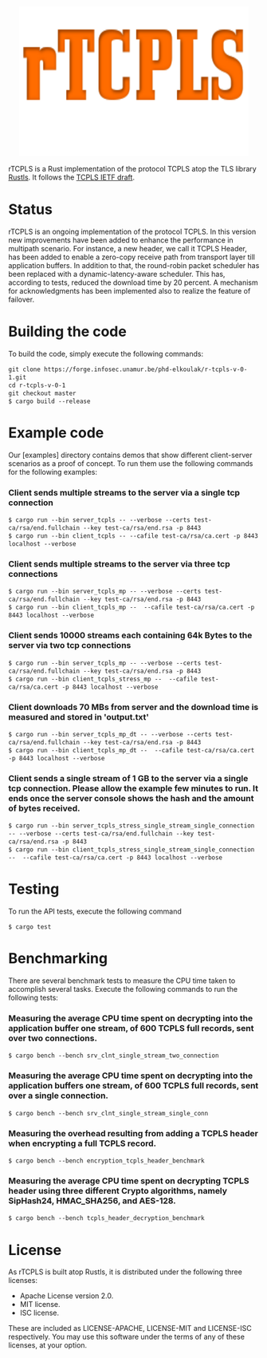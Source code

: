 <p align="center">

  <img width="460" height="300" src="./rTCPLS.png">
</p>


rTCPLS is a Rust implementation of the protocol TCPLS atop the TLS library [Rustls](https://github.com/rustls/rustls). It follows the 
[TCPLS IETF draft](https://datatracker.ietf.org/doc/draft-piraux-tcpls/).


# Status

rTCPLS is an ongoing implementation of the protocol TCPLS. In this version new improvements have been added to enhance the 
performance in multipath scenario. For instance, a new header, we call it TCPLS Header, has been added to enable a zero-copy receive path from transport
layer till application buffers. In addition to that, the round-robin packet scheduler has been replaced with a dynamic-latency-aware scheduler.
This has, according to tests, reduced the download time by 20 percent. A mechanism for acknowledgments has been implemented also to realize the feature 
of failover.


# Building the code
To build the code, simply execute the following commands:
```
git clone https://forge.infosec.unamur.be/phd-elkoulak/r-tcpls-v-0-1.git
cd r-tcpls-v-0-1
git checkout master
$ cargo build --release
```

# Example code
 
Our [examples] directory contains demos that show different client-server scenarios as a proof of concept. 
To run them use the following commands for the following examples:

### Client sends multiple streams to the server via a single tcp connection
```
$ cargo run --bin server_tcpls -- --verbose --certs test-ca/rsa/end.fullchain --key test-ca/rsa/end.rsa -p 8443
$ cargo run --bin client_tcpls -- --cafile test-ca/rsa/ca.cert -p 8443 localhost --verbose
```

### Client sends multiple streams to the server via three tcp connections 
```
$ cargo run --bin server_tcpls_mp -- --verbose --certs test-ca/rsa/end.fullchain --key test-ca/rsa/end.rsa -p 8443
$ cargo run --bin client_tcpls_mp --  --cafile test-ca/rsa/ca.cert -p 8443 localhost --verbose
```

### Client sends 10000 streams each containing 64k Bytes to the server via two tcp connections
```
$ cargo run --bin server_tcpls_mp -- --verbose --certs test-ca/rsa/end.fullchain --key test-ca/rsa/end.rsa -p 8443
$ cargo run --bin client_tcpls_stress_mp --  --cafile test-ca/rsa/ca.cert -p 8443 localhost --verbose
```

### Client downloads 70 MBs from server and the download time is measured and stored in 'output.txt'
```
$ cargo run --bin server_tcpls_mp_dt -- --verbose --certs test-ca/rsa/end.fullchain --key test-ca/rsa/end.rsa -p 8443 
$ cargo run --bin client_tcpls_mp_dt --  --cafile test-ca/rsa/ca.cert -p 8443 localhost --verbose
```

### Client sends a single stream of 1 GB to the server via a single tcp connection. Please allow the example few minutes to run. It ends once the server console shows the hash and the amount of bytes received.
```
$ cargo run --bin server_tcpls_stress_single_stream_single_connection -- --verbose --certs test-ca/rsa/end.fullchain --key test-ca/rsa/end.rsa -p 8443
$ cargo run --bin client_tcpls_stress_single_stream_single_connection --  --cafile test-ca/rsa/ca.cert -p 8443 localhost --verbose
```

# Testing
 To run the API tests, execute the following command
```
$ cargo test
```

# Benchmarking
 There are several benchmark tests to measure the CPU time taken to accomplish several tasks. Execute the following commands to run the 
following tests:

### Measuring the average CPU time spent on decrypting into the application buffer one stream, of 600 TCPLS full records, sent over two connections.
```
$ cargo bench --bench srv_clnt_single_stream_two_connection
```

### Measuring the average CPU time spent on decrypting into the application buffers one stream, of 600 TCPLS full records, sent over a single connection.
```
$ cargo bench --bench srv_clnt_single_stream_single_conn
```


### Measuring the overhead resulting from adding a TCPLS header when encrypting a full TCPLS record.
```
$ cargo bench --bench encryption_tcpls_header_benchmark
```

### Measuring the average CPU time spent on decrypting TCPLS header using three different Crypto algorithms, namely SipHash24, HMAC_SHA256, and AES-128. 
```
$ cargo bench --bench tcpls_header_decryption_benchmark
```

# License


As rTCPLS is built atop Rustls, it is distributed under the following three licenses:

- Apache License version 2.0.
- MIT license.
- ISC license.

These are included as LICENSE-APACHE, LICENSE-MIT and LICENSE-ISC
respectively.  You may use this software under the terms of any
of these licenses, at your option.


